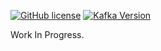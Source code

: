 [![GitHub license](https://img.shields.io/github/license/mashape/apistatus.svg)](https://github.com/r0perice/learn-storm-fr/blob/master/LICENSE) [![Kafka Version](https://img.shields.io/badge/Kafka%20API-0.9.0.1-green.svg)](https://kafka.apache.org/090/javadoc/index.html?org/apache/kafka/clients/) 


Work In Progress.
